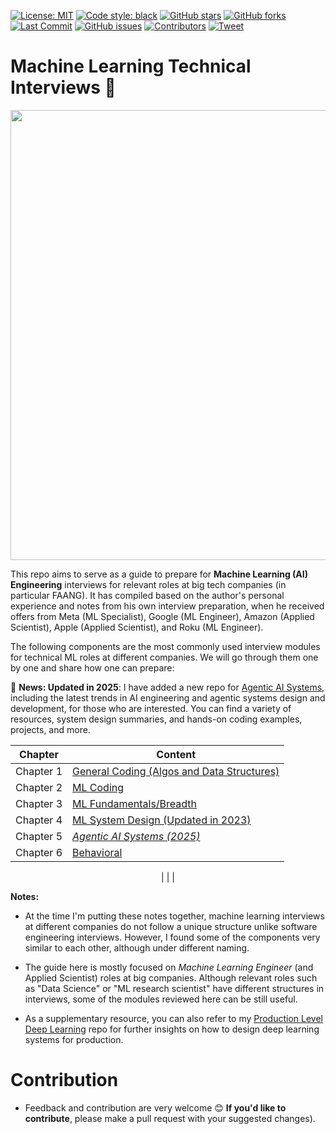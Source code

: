 [![License: MIT](https://img.shields.io/badge/License-MIT-blue.svg)](LICENSE) [![Code style: black](https://img.shields.io/badge/code%20style-black-000.svg)](https://github.com/psf/black) [![GitHub stars](https://img.shields.io/github/stars/alirezadir/Machine-Learning-Interviews?style=social)](https://github.com/alirezadir/Machine-Learning-Interviews/stargazers) [![GitHub forks](https://img.shields.io/github/forks/alirezadir/Machine-Learning-Interviews?style=social)](https://github.com/alirezadir/Machine-Learning-Interviews/network) [![Last Commit](https://img.shields.io/github/last-commit/alirezadir/Machine-Learning-Interviews)](https://github.com/alirezadir/Machine-Learning-Interviews/commits/main) [![GitHub issues](https://img.shields.io/github/issues/alirezadir/Machine-Learning-Interviews)](https://github.com/alirezadir/Machine-Learning-Interviews/issues) [![Contributors](https://img.shields.io/github/contributors/alirezadir/Machine-Learning-Interviews)](https://github.com/alirezadir/Machine-Learning-Interviews/graphs/contributors) [![Tweet](https://img.shields.io/twitter/url?label=Share%20on%20X&url=https%3A%2F%2Fgithub.com%2Falirezadir%2FMachine-Learning-Interviews&style=social)](https://twitter.com/intent/tweet?text=Check%20out%20Machine%20Learning%20Interviews%20by%20%40alirezadira%20%E2%80%94%20A%20guide%20to%20prepare%20for%20ML%20interviews!&url=https%3A%2F%2Fgithub.com%2Falirezadir%2FMachine-Learning-Interviews&hashtags=MachineLearning,MLinterviews,AI)
# Machine Learning Technical Interviews :robot: 
<p align="center">
<img width="720" src="src/imgs/MLI-Book-Cover.png">
</p>



This repo aims to serve as a guide to prepare for **Machine Learning (AI) Engineering** interviews for relevant roles at big tech companies (in particular FAANG). It has compiled based on the author's personal experience and notes from his own interview preparation, when he received offers from Meta (ML Specialist), Google (ML Engineer), Amazon (Applied Scientist), Apple (Applied Scientist), and Roku (ML Engineer).

The following components are the most commonly used interview modules for technical ML roles at different companies. We will go through them one by one and share how one can prepare:

:newspaper: **News: Updated in 2025**: I have added a new repo for [Agentic AI Systems](https://github.com/alirezadir/Agentic-AI-Systems.git), including the latest trends in AI engineering and agentic systems design and development, for those who are interested. You can find a variety of resources, system design summaries, and hands-on coding examples, projects, and more. 

<center>

 |Chapter | Content|
 |---| --- |
 | Chapter 1 	|  [General Coding (Algos and Data Structures)](src/lc-coding.md)	   | 
| Chapter 2 	| [ML Coding](src/MLC/ml-coding.md) 	|  	
| Chapter 3	| [ML Fundamentals/Breadth](src/ml-fundamental.md)| 
| Chapter 4 	| [ML System Design (Updated in 2023)](src/MLSD/ml-system-design.md)|
| Chapter 5 	| [*Agentic AI Systems (2025)*](https://github.com/alirezadir/Agentic-AI-Systems.git)|
| Chapter 6 	| [Behavioral](src/behavior.md)| 

|  	|  	|  

</center>

**Notes:**
* At the time I'm putting these notes together, machine learning interviews at different companies do not follow a unique structure unlike software engineering interviews. However, I found some of the components very similar to each other, although under different naming.

* The guide here is mostly focused on *Machine Learning Engineer* (and Applied Scientist) roles at big companies. Although relevant roles such as "Data Science" or "ML research scientist" have different structures in interviews, some of the modules reviewed here can be still useful. 
<!-- For more understanding about different technical roles within ML umbrella you can refer to [Link](https://www.linkedin.com/pulse/machine-learning-engineer-vs-applied-scientist-whats-difference-suresh/) -->

* As a supplementary resource, you can also refer to my [Production Level Deep Learning](https://github.com/alirezadir/Production-Level-Deep-Learning) repo for further insights on how to design deep learning systems for production. 



# Contribution
* Feedback and contribution are very welcome :blush: 
**If you'd like to contribute**, please make a pull request with your suggested changes). 
